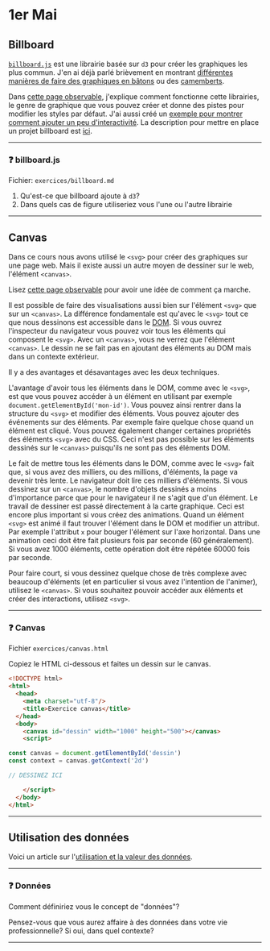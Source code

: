 # 1er Mai

## Billboard

[`billboard.js`](https://naver.github.io/billboard.js/) est une librairie basée sur `d3` pour créer les graphiques les plus commun. J'en ai déjà parlé brièvement en montrant [différentes manières de faire des graphiques en bâtons](https://observablehq.com/@idris-maps/graphiques-en-batons) ou des [camemberts](https://observablehq.com/@idris-maps/graphiques-camembert).

Dans [cette page observable](https://observablehq.com/@idris-maps/billboard), j'explique comment fonctionne cette librairies, le genre de graphique que vous pouvez créer et donne des pistes pour modifier les styles par défaut. J'ai aussi créé un [exemple pour montrer comment ajouter un peu d'interactivité](modules/transitions-billboard). La description pour mettre en place un projet billboard est [ici](template/billboard-batons).

---

### :question: billboard.js

Fichier: `exercices/billboard.md`

1. Qu'est-ce que billboard ajoute à `d3`?
2. Dans quels cas de figure utiliseriez vous l'une ou l'autre librairie

---

## Canvas

Dans ce cours nous avons utilisé le `<svg>` pour créer des graphiques sur une page web. Mais il existe aussi un autre moyen de dessiner sur le web, l'élément `<canvas>`.

Lisez [cette page observable](https://observablehq.com/@idris-maps/canvas) pour avoir une idée de comment ça marche.

Il est possible de faire des visualisations aussi bien sur l'élément `<svg>` que sur un `<canvas>`. La différence fondamentale est qu'avec le `<svg>` tout ce que nous dessinons est accessible dans le [DOM](https://developer.mozilla.org/fr/docs/Web/API/Document_Object_Model). Si vous ouvrez l'inspecteur du navigateur vous pouvez voir tous les éléments qui composent le `<svg>`. Avec un `<canvas>`, vous ne verrez que l'élément `<canvas>`. Le dessin ne se fait pas en ajoutant des éléments au DOM mais dans un contexte extérieur.

Il y a des avantages et désavantages avec les deux techniques.

L'avantage d'avoir tous les éléments dans le DOM, comme avec le `<svg>`, est que vous pouvez accéder à un élément en utilisant par exemple `document.getElementById('mon-id')`. Vous pouvez ainsi rentrer dans la structure du `<svg>` et modifier des éléments. Vous pouvez ajouter des événements sur des éléments. Par exemple faire quelque chose quand un élément est cliqué. Vous pouvez également changer certaines propriétés des éléments `<svg>` avec du CSS. Ceci n'est pas possible sur les éléments dessinés sur le `<canvas>` puisqu'ils ne sont pas des éléments DOM.

Le fait de mettre tous les éléments dans le DOM, comme avec le `<svg>` fait que, si vous avez des milliers, ou des millions, d'éléments, la page va devenir très lente. Le navigateur doit lire ces milliers d'éléments. Si vous dessinez sur un `<canvas>`, le nombre d'objets dessinés a moins d'importance parce que pour le navigateur il ne s'agit que d'un élément. Le travail de dessiner est passé directement à la carte graphique. Ceci est encore plus important si vous créez des animations. Quand un élément `<svg>` est animé il faut trouver l'élément dans le DOM et modifier un attribut. Par exemple l'attribut `x` pour bouger l'élément sur l'axe horizontal. Dans une animation ceci doit être fait plusieurs fois par seconde (60 généralement). Si vous avez 1000 éléments, cette opération doit être répétée 60000 fois par seconde.

Pour faire court, si vous dessinez quelque chose de très complexe avec beaucoup d'éléments (et en particulier si vous avez l'intention de l'animer), utilisez le `<canvas>`. Si vous souhaitez pouvoir accéder aux éléments et créer des interactions, utilisez `<svg>`.

---

### :question: Canvas

Fichier `exercices/canvas.html`

Copiez le HTML ci-dessous et faites un dessin sur le canvas.

```html
<!DOCTYPE html>
<html>
  <head>
    <meta charset="utf-8"/>
    <title>Exercice canvas</title>
  </head>
  <body>
    <canvas id="dessin" width="1000" height="500"></canvas>
    <script>

const canvas = document.getElementById('dessin')
const context = canvas.getContext('2d')

// DESSINEZ ICI

    </script>
  </body>
</html>
```

---

## Utilisation des données

Voici un article sur l'[utilisation et la valeur des données](modules/utilisation_donnees).

---

### :question: Données

Comment définiriez vous le concept de "données"?

Pensez-vous que vous aurez affaire à des données dans votre vie professionnelle? Si oui, dans quel contexte?

---